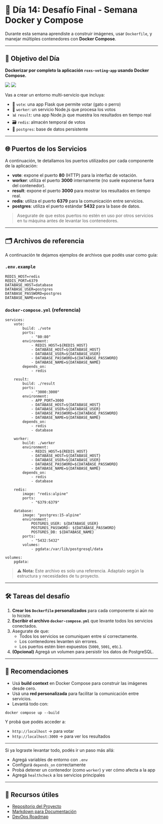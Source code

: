 # 🧪 Día 14: Desafío Final - Semana Docker y Compose[](https://90daysdevops.295devops.com/semana-02/dia8#-d%C3%ADa-14-desaf%C3%ADo-final---semana-docker-y-compose "Enlace directo al 🧪 Día 14: Desafío Final - Semana Docker y Compose")

Durante esta semana aprendiste a construir imágenes, usar `Dockerfile`, y manejar múltiples contenedores con **Docker Compose**.  


___

## 🎯 Objetivo del Día[](https://90daysdevops.295devops.com/semana-02/dia8#-objetivo-del-d%C3%ADa "Enlace directo al 🎯 Objetivo del Día")

**Dockerizar por completo la aplicación `roxs-voting-app` usando Docker Compose.**

![](https://90daysdevops.295devops.com/assets/images/2-d01bbe1a234cac3cb43291db031c49bc.png) ![](https://90daysdevops.295devops.com/assets/images/1-f3144a640ba8672d65d7d67dcd12fa42.png)

Vas a crear un entorno multi-servicio que incluya:

-   🐍 `vote`: una app Flask que permite votar (gato o perro)
-   🧠 `worker`: un servicio Node.js que procesa los votos
-   📊 `result`: una app Node.js que muestra los resultados en tiempo real
-   🗃️ `redis`: almacén temporal de votos
-   🐘 `postgres`: base de datos persistente

___

## 🌐 Puertos de los Servicios[](https://90daysdevops.295devops.com/semana-02/dia8#-puertos-de-los-servicios "Enlace directo al 🌐 Puertos de los Servicios")

A continuación, te detallamos los puertos utilizados por cada componente de la aplicación:

-   **vote**: expone el puerto **80** (HTTP) para la interfaz de votación.
-   **worker**: utiliza el puerto **3000** internamente (no suele exponerse fuera del contenedor).
-   **result**: expone el puerto **3000** para mostrar los resultados en tiempo real.
-   **redis**: utiliza el puerto **6379** para la comunicación entre servicios.
-   **postgres**: utiliza el puerto estándar **5432** para la base de datos.

> Asegurate de que estos puertos no estén en uso por otros servicios en tu máquina antes de levantar los contenedores.

___

## 🗂️ Archivos de referencia[](https://90daysdevops.295devops.com/semana-02/dia8#%EF%B8%8F-archivos-de-referencia "Enlace directo al 🗂️ Archivos de referencia")

A continuación te dejamos ejemplos de archivos que podés usar como guía:

### `.env.example`[](https://90daysdevops.295devops.com/semana-02/dia8#envexample "Enlace directo al envexample")

```
REDIS_HOST=redis
REDIS_PORT=6379
DATABASE_HOST=database
DATABASE_USER=postgres
DATABASE_PASSWORD=postgres
DATABASE_NAME=votes
```

### `docker-compose.yml` (referencia)[](https://90daysdevops.295devops.com/semana-02/dia8#docker-composeyml-referencia "Enlace directo al docker-composeyml-referencia")

```
services:
    vote:
        build: ./vote
        ports:
            - "80:80"
        environment:
            - REDIS_HOST=${REDIS_HOST}
            - DATABASE_HOST=${DATABASE_HOST}
            - DATABASE_USER=${DATABASE_USER}
            - DATABASE_PASSWORD=${DATABASE_PASSWORD}
            - DATABASE_NAME=${DATABASE_NAME}
        depends_on:
            - redis

    result:
        build: ./result
        ports:
            - "3000:3000"
        environment:
            - APP_PORT=3000
            - DATABASE_HOST=${DATABASE_HOST}
            - DATABASE_USER=${DATABASE_USER}
            - DATABASE_PASSWORD=${DATABASE_PASSWORD}
            - DATABASE_NAME=${DATABASE_NAME}
        depends_on:
            - redis
            - database

    worker:
        build: ./worker    
        environment:
            - REDIS_HOST=${REDIS_HOST}
            - DATABASE_HOST=${DATABASE_HOST}
            - DATABASE_USER=${DATABASE_USER}
            - DATABASE_PASSWORD=${DATABASE_PASSWORD}
            - DATABASE_NAME=${DATABASE_NAME}
        depends_on:
            - redis
            - database

    redis:
        image: "redis:alpine"
        ports:
            - "6379:6379"

    database:
        image: "postgres:15-alpine"
        environment:
            POSTGRES_USER: ${DATABASE_USER}
            POSTGRES_PASSWORD: ${DATABASE_PASSWORD}
            POSTGRES_DB: ${DATABASE_NAME}
        ports:
            - "5432:5432"
        volumes:
            - pgdata:/var/lib/postgresql/data

volumes:
    pgdata:
```

> ⚠️ **Nota:** Este archivo es solo una referencia. Adaptalo según la estructura y necesidades de tu proyecto.

___

## 🛠️ Tareas del desafío[](https://90daysdevops.295devops.com/semana-02/dia8#%EF%B8%8F-tareas-del-desaf%C3%ADo "Enlace directo al 🛠️ Tareas del desafío")

1.  **Crear los `Dockerfile` personalizados** para cada componente si aún no lo hiciste.
2.  **Escribir el archivo `docker-compose.yml`** que levante todos los servicios conectados.
3.  Asegurate de que:
    -   Todos los servicios se comuniquen entre sí correctamente.
    -   Los contenedores levanten sin errores.
    -   Los puertos estén bien expuestos (`5000`, `5001`, etc.).
4.  **(Opcional)** Agregá un volumen para persistir los datos de PostgreSQL.

___

## 🧩 Recomendaciones[](https://90daysdevops.295devops.com/semana-02/dia8#-recomendaciones "Enlace directo al 🧩 Recomendaciones")

-   Usá **build context** en Docker Compose para construir las imágenes desde cero.
-   Usá una **red personalizada** para facilitar la comunicación entre servicios.
-   Levantá todo con:

```
docker compose up --build
```

Y probá que podés acceder a:

-   `http://localhost` → para votar
-   `http://localhost:3000` → para ver los resultados

___

Si ya lograste levantar todo, podés ir un paso más allá:

-   Agregá variables de entorno con `.env`
-   Configurá `depends_on` correctamente
-   Probá detener un contenedor (como `worker`) y ver cómo afecta a la app
-   Agregá `healthcheck` a los servicios principales


___

## 🔗 Recursos útiles[](https://90daysdevops.295devops.com/semana-02/dia8#-recursos-%C3%BAtiles "Enlace directo al 🔗 Recursos útiles")

-   [Repositorio del Proyecto](https://github.com/roxsross/roxs-devops-project90)
-   [Markdown para Documentación](https://www.markdownguide.org/)
-   [DevOps Roadmap](https://roadmap.sh/devops)

